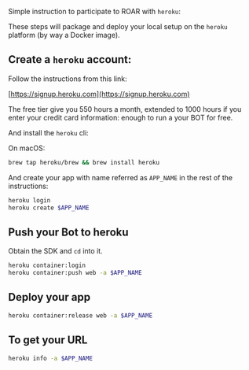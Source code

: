 Simple instruction to participate to ROAR with `heroku`:

These steps will package and deploy your local setup on the `heroku` platform (by way a Docker image).

## Create a `heroku` account:

Follow the instructions from this link:

[https://signup.heroku.com](https://signup.heroku.com)

The free tier give you 550 hours a month, extended to 1000 hours if you enter your credit card information: enough to run a your BOT for free.

And install the `heroku` cli:

On macOS:

```sh
brew tap heroku/brew && brew install heroku
```

And create your app with name referred as `APP_NAME` in the rest of the instructions:

```sh
heroku login
heroku create $APP_NAME
```

## Push your Bot to heroku

Obtain the SDK and `cd` into it.

```sh
heroku container:login
heroku container:push web -a $APP_NAME 
```

## Deploy your app

```sh
heroku container:release web -a $APP_NAME
```

## To get your URL

```sh
heroku info -a $APP_NAME
```
